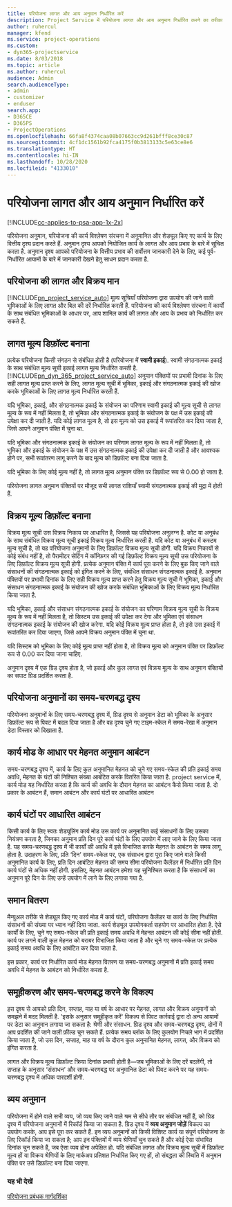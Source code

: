 ```yaml
---
title: परियोजना लागत और आय अनुमान निर्धारित करें
description: Project Service में परियोजना लागत और आय अनुमान निर्धारित करने का तरीका
author: ruhercul
manager: kfend
ms.service: project-operations
ms.custom:
- dyn365-projectservice
ms.date: 8/03/2018
ms.topic: article
ms.author: ruhercul
audience: Admin
search.audienceType:
- admin
- customizer
- enduser
search.app:
- D365CE
- D365PS
- ProjectOperations
ms.openlocfilehash: 66fa8f4374caa08b07663cc9d261bfff8ce30c87
ms.sourcegitcommit: 4cf1dc1561b92fca4175f0b3813133c5e63ce8e6
ms.translationtype: HT
ms.contentlocale: hi-IN
ms.lasthandoff: 10/28/2020
ms.locfileid: "4133010"
---
```

# <a name="determine-project-cost-and-revenue-estimates"></a>परियोजना लागत और आय अनुमान निर्धारित करें 

[!INCLUDE[cc-applies-to-psa-app-1x-2x](../includes/cc-applies-to-psa-app-1x-2x.md)]

परियोजना अनुमान, परियोजना की कार्य विश्लेषण संरचना में अनुमानित और शेड्यूल किए गए कार्य के लिए वित्तीय दृश्य प्रदान करते हैं. अनुमान दृश्य आपको नियोजित कार्य के लागत और आय प्रभाव के बारे में सूचित करता है. अनुमान दृश्य आपको परियोजना के वित्तीय प्रभाव की सर्वोत्तम जानकारी देने के लिए, कई पूर्व-निर्धारित आयामों के बारे में जानकारी देखने हेतु साधन प्रदान करता है.  
  
## <a name="cost-and-sales-value-of-the-project"></a>परियोजना की लागत और विक्रय मान  
[!INCLUDE[pn_project_service_auto](../includes/pn-project-service-auto.md)] मूल्य सूचियाँ परियोजना द्वारा उपयोग की जाने वाली भूमिकाओं के लिए लागत और बिल की दरें निर्धारित करती हैं. परियोजना की कार्य विश्लेषण संरचना में कार्यों के साथ संबंधित भूमिकाओं के आधार पर, आप शामिल कार्य की लागत और आय के प्रभाव को निर्धारित कर सकते हैं.  
  
## <a name="cost-price-defaulting"></a>लागत मूल्य डिफ़ॉल्ट बनाना  
प्रत्येक परियोजना किसी संगठन से संबंधित होती है (परियोजना में **स्वामी इकाई**). स्वामी संगठनात्मक इकाई के साथ संबंधित मूल्य सूची इकाई लागत मूल्य निर्धारित करती है. [!INCLUDE[pn_dyn_365_project_service_auto](../includes/pn-dyn-365-project-service-auto.md)] अनुमान पंक्तियों पर प्रभावी दिनांक के लिए सही लागत मूल्य प्राप्त करने के लिए, लागत मूल्य सूची में भूमिका, इकाई और संगठनात्मक इकाई की खोज करके भूमिकाओं के लिए लागत मूल्य निर्धारित करती हैं.  
  
यदि भूमिका, इकाई, और संगठनात्मक इकाई के संयोजन का परिणाम स्वामी इकाई की मूल्य सूची से लागत मूल्य के रूप में नहीं मिलता है, तो भूमिका और संगठनात्मक इकाई के संयोजन के पक्ष में उस इकाई की उपेक्षा कर दी जाती है. यदि कोई लागत मूल्य है, तो इस मूल्य को उस इकाई में रूपांतरित कर दिया जाता है, जिसे आपने अनुमान पंक्ति में चुना था.  
  
यदि भूमिका और संगठनात्मक इकाई के संयोजन का परिणाम लागत मूल्य के रूप में नहीं मिलता है, तो भूमिका और इकाई के संयोजन के पक्ष में उस संगठनात्मक इकाई की उपेक्षा कर दी जाती है और आवश्यक होने पर, सभी रूपांतरण लागू करने के बाद मूल्य को डिफ़ॉल्ट बना दिया जाता है.  
  
 यदि भूमिका के लिए कोई मूल्य नहीं है, तो लागत मूल्य अनुमान पंक्ति पर डिफ़ॉल्ट रूप से 0.00 हो जाता है.  
  
 परियोजना लागत अनुमान पंक्तियों पर मौजूद सभी लागत राशियाँ स्वामी संगठनात्मक इकाई की मुद्रा में होती हैं.  
  
## <a name="sales-price-defaulting"></a>विक्रय मूल्य डिफ़ॉल्ट बनाना  
विक्रय मूल्य सूची उस विक्रय निकाय पर आधारित है, जिससे यह परियोजना अनुलग्न है. कोट या अनुबंध के साथ संबंधित विक्रय मूल्य सूची इकाई विक्रय मूल्य निर्धारित करती है. यदि कोट या अनुबंध में कस्टम मूल्य सूची है, तो यह परियोजना अनुमानों के लिए डिफ़ॉल्ट विक्रय मूल्य सूची होगी. यदि विक्रय निकायों से कोई संबंध नहीं है, तो पैरामीटर सेटिंग में कॉन्फ़िगर की गई डिफ़ॉल्ट विक्रय मूल्य सूची उस परियोजना के लिए डिफ़ॉल्ट विक्रय मूल्य सूची होगी. प्रत्येक अनुमान पंक्ति में कार्य पूरा करने के लिए बुक किए जाने वाले संसाधनों की संगठनात्मक इकाई को इंगित करने के लिए, संबंधित संसाधन संगठनात्मक इकाई है. अनुमान पंक्तियों पर प्रभावी दिनांक के लिए सही विक्रय मूल्य प्राप्त करने हेतु विक्रय मूल्य सूची में भूमिका, इकाई और संसाधन संगठनात्मक इकाई के संयोजन की खोज करके संबंधित भूमिकाओं के लिए विक्रय मूल्य निर्धारित किया जाता है.  
  
यदि भूमिका, इकाई और संसाधन संगठनात्मक इकाई के संयोजन का परिणाम विक्रय मूल्य सूची के विक्रय मूल्य के रूप में नहीं मिलता है, तो सिस्टम उस इकाई की उपेक्षा कर देगा और भूमिका एवं संसाधन संगठनात्मक इकाई के संयोजन की खोज करेगा. यदि कोई विक्रय मूल्य प्राप्त होता है, तो इसे उस इकाई में रूपांतरित कर दिया जाएगा, जिसे आपने विक्रय अनुमान पंक्ति में चुना था.  
  
यदि सिस्टम को भूमिका के लिए कोई मूल्य प्राप्त नहीं होता है, तो विक्रय मूल्य को अनुमान पंक्ति पर डिफ़ॉल्ट रूप से 0.00 कर दिया जाना चाहिए.  
  
अनुमान दृश्य में एक ग्रिड दृश्य होता है, जो इकाई और कुल लागत एवं विक्रय मूल्य के साथ अनुमान पंक्तियों का सपाट ग्रिड प्रदर्शित करता है.  
  
## <a name="time-phased-view-of-project-estimates"></a>परियोजना अनुमानों का समय-चरणबद्ध दृश्य  
परियोजना अनुमानों के लिए समय-चरणबद्ध दृश्य में, ग्रिड दृश्य से अनुमान डेटा को भूमिका के अनुसार डिफ़ॉल्ट रूप से पिवट में बदल दिया जाता है और वह दृश्य चुने गए टाइम-स्केल में समय-रेखा में अनुमान डेटा विस्तार को दिखाता है.  
  
## <a name="effort-estimate-allocation-based-on-task-mode"></a>कार्य मोड के आधार पर मेहनत अनुमान आबंटन  
समय-चरणबद्ध दृश्य में, कार्य के लिए कुल अनुमानित मेहनत को चुने गए समय-स्केल की प्रति इकाई समय अवधि, मेहनत के घंटों की निश्चित संख्या आबंटित करके वितरित किया जाता है. project service में, कार्य मोड यह निर्धारित करता है कि कार्य की अवधि के दौरान मेहनत का आबंटन कैसे किया जाता है. दो प्रकार के आबंटन हैं, समान आबंटन और कार्य घंटों पर आधारित आबंटन  
  
## <a name="work-hours-based-allocation"></a>कार्य घंटों पर आधारित आबंटन  
किसी कार्य के लिए स्वतः शेड्यूलिंग कार्य मोड उस कार्य पर अनुमानित कई संसाधनों के लिए उसका नियंत्रण करता है, जिनका अनुमान प्रति दिन पूरे कार्य घंटों के लिए उपयोग में लाए जाने के लिए किया जाता है. यह समय-चरणबद्ध दृश्य में भी कार्यों की अवधि में इसे विभाजित करके मेहनत के आबंटन के समय लागू होता है. उदाहरण के लिए, प्रति ‘दिन’ समय-स्केल पर, एक संसाधन द्वारा पूरा किए जाने वाले किसी अनुमानित कार्य के लिए, प्रति दिन आबंटित मेहनत की समय सीमा परियोजना कैलेंडर में निर्धारित प्रति दिन कार्य घंटों से अधिक नहीं होगी. इसलिए, मेहनत आबंटन हमेशा यह सुनिश्चित करता है कि संसाधनों का अनुमान पूरे दिन के लिए उन्हें उपयोग में लाने के लिए लगाया गया है.  
  
## <a name="even-distribution"></a>समान वितरण  
मैन्युअल तरीके से शेड्यूल किए गए कार्य मोड में कार्य घंटों, परियोजना कैलेंडर या कार्य के लिए निर्धारित संसाधनों की संख्या पर ध्यान नहीं दिया जाता. कार्य शेड्यूल उपयोगकर्ता सहयोग पर आधारित होता है. ऐसे कार्यों के लिए, चुने गए समय-स्केल की प्रति इकाई समय अवधि में मेहनत आबंटन की कोई सीमा नहीं होती. कार्य पर लगने वाली कुल मेहनत को बराबर विभाजित किया जाता है और चुने गए समय-स्केल पर प्रत्येक इकाई समय अवधि के लिए आबंटित कर दिया जाता है.  
  
इस प्रकार, कार्य पर निर्धारित कार्य मोड मेहनत वितरण या समय-चरणबद्ध अनुमानों में प्रति इकाई समय अवधि में मेहनत के आबंटन को निर्धारित करता है.  
  
## <a name="grouping-and-time-phasing-options"></a>समूहीकरण और समय-चरणबद्ध करने के विकल्प  
इस दृश्य से आपको प्रति दिन, सप्ताह, माह या वर्ष के आधार पर मेहनत, लागत और विक्रय अनुमानों को समझने में मदद मिलती है. 'इसके अनुसार समूहीकृत करें' विकल्प से पिवट कार्रवाई द्वारा दो अन्य आयामों पर डेटा का अनुमान लगाया जा सकता है: श्रेणी और संसाधन. ग्रिड दृश्य और समय-चरणबद्ध दृश्य, दोनों में आप प्रदर्शित की जाने वाली फ़ील्ड चुन सकते हैं. प्रत्येक समय ब्लॉक के लिए कुलयोग निचले भाग में प्रदर्शित किया जाता है, जो उस दिन, सप्ताह, माह या वर्ष के दौरान कुल अनुमानित मेहनत, लागत, और विक्रय को इंगित करता है.  
  
लागत और विक्रय मूल्य डिफ़ॉल्ट क्रिया दिनांक प्रभावी होती है—जब भूमिकाओं के लिए दरें बदलेंगी, तो सप्ताह के अनुसार ‘संसाधन’ और समय-चरणबद्ध पर अनुमानित डेटा को पिवट करने पर यह समय-चरणबद्ध दृश्य में अधिक पारदर्शी होगी.  
  
## <a name="expense-estimates"></a>व्यय अनुमान  
परियोजना में होने वाले सभी व्यय, जो व्यय किए जाने वाले श्रम से सीधे तौर पर संबंधित नहीं हैं, को ग्रिड दृश्य में परियोजना अनुमानों में रिकॉर्ड किया जा सकता है. ग्रिड दृश्य में **व्यय अनुमान जोड़ें** विकल्प का उपयोग करके, आप इसे पूरा कर सकते हैं. इन व्यय अनुमानों को किसी विशिष्ट कार्य या संपूर्ण परियोजना के लिए रिकॉर्ड किया जा सकता है; आप इन पंक्तियों में व्यय श्रेणियाँ चुन सकते हैं और कोई ऐसा संभावित दिनांक चुन सकते हैं, जब ऐसा व्यय होना अपेक्षित हो. यदि संबंधित लागत और विक्रय मूल्य सूची में डिफ़ॉल्ट मूल्य हों या विक्रय श्रेणियों के लिए मार्कअप प्रतिशत निर्धारित किए गए हों, तो संबद्धता की स्थिति में अनुमान पंक्ति पर उसे डिफ़ॉल्ट बना दिया जाएगा.  
  
### <a name="see-also"></a>यह भी देखें  
 [परियोजना प्रबंधक मार्गदर्शिका](../psa/project-manager-guide.md)
